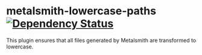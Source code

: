 # metalsmith-lowercase-paths [![Dependency Status](https://david-dm.org/ekristen/metalsmith-lowercase-paths.svg)](https://david-dm.org/ekristen/metalsmith-lowercase-paths)

This plugin ensures that all files generated by Metalsmith are transformed to lowercase.

